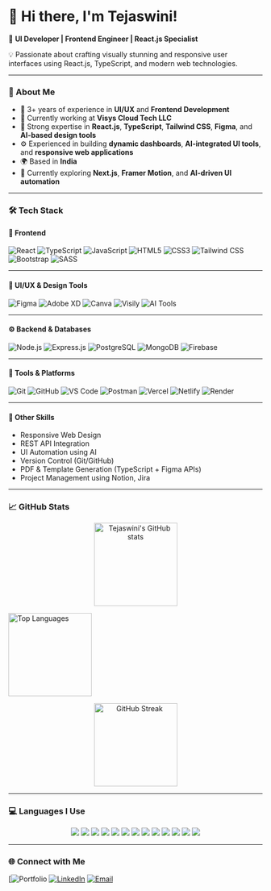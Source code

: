 # 👋 Hi there, I'm Tejaswini!

🎨 **UI Developer | Frontend Engineer | React.js Specialist**

💡 Passionate about crafting visually stunning and responsive user interfaces using React.js, TypeScript, and modern web technologies.

---

### 🚀 About Me
- 🌟 3+ years of experience in **UI/UX** and **Frontend Development**
- 💼 Currently working at **Visys Cloud Tech LLC**
- 🧠 Strong expertise in **React.js**, **TypeScript**, **Tailwind CSS**, **Figma**, and **AI-based design tools**
- ⚙️ Experienced in building **dynamic dashboards**, **AI-integrated UI tools**, and **responsive web applications**
- 🌍 Based in **India**
- 🌱 Currently exploring **Next.js**, **Framer Motion**, and **AI-driven UI automation**

---

### 🛠️ Tech Stack

#### 🧩 Frontend
![React](https://img.shields.io/badge/-React-61DAFB?style=flat&logo=React&logoColor=white)
![TypeScript](https://img.shields.io/badge/-TypeScript-3178C6?style=flat&logo=typescript&logoColor=white)
![JavaScript](https://img.shields.io/badge/-JavaScript-F7DF1E?style=flat&logo=javascript&logoColor=black)
![HTML5](https://img.shields.io/badge/-HTML5-E34F26?style=flat&logo=html5&logoColor=white)
![CSS3](https://img.shields.io/badge/-CSS3-1572B6?style=flat&logo=css3)
![Tailwind CSS](https://img.shields.io/badge/-TailwindCSS-38B2AC?style=flat&logo=tailwind-css&logoColor=white)
![Bootstrap](https://img.shields.io/badge/-Bootstrap-7952B3?style=flat&logo=bootstrap&logoColor=white)
![SASS](https://img.shields.io/badge/-SASS-CC6699?style=flat&logo=sass&logoColor=white)

---

#### 🎨 UI/UX & Design Tools
![Figma](https://img.shields.io/badge/-Figma-F24E1E?style=flat&logo=figma&logoColor=white)
![Adobe XD](https://img.shields.io/badge/-Adobe%20XD-FF61F6?style=flat&logo=adobe-xd&logoColor=white)
![Canva](https://img.shields.io/badge/-Canva-00C4CC?style=flat&logo=canva&logoColor=white)
![Visily](https://img.shields.io/badge/-Visily-6200EA?style=flat)
![AI Tools](https://img.shields.io/badge/-AI%20Design%20Tools-FF6F61?style=flat&logo=openai&logoColor=white)

---

#### ⚙️ Backend & Databases
![Node.js](https://img.shields.io/badge/-Node.js-339933?style=flat&logo=node.js&logoColor=white)
![Express.js](https://img.shields.io/badge/-Express.js-000000?style=flat&logo=express&logoColor=white)
![PostgreSQL](https://img.shields.io/badge/-PostgreSQL-4169E1?style=flat&logo=postgresql&logoColor=white)
![MongoDB](https://img.shields.io/badge/-MongoDB-47A248?style=flat&logo=mongodb&logoColor=white)
![Firebase](https://img.shields.io/badge/-Firebase-FFCA28?style=flat&logo=firebase&logoColor=black)

---

#### 🧰 Tools & Platforms
![Git](https://img.shields.io/badge/-Git-F05032?style=flat&logo=git&logoColor=white)
![GitHub](https://img.shields.io/badge/-GitHub-181717?style=flat&logo=github)
![VS Code](https://img.shields.io/badge/-VS%20Code-007ACC?style=flat&logo=visual-studio-code&logoColor=white)
![Postman](https://img.shields.io/badge/-Postman-FF6C37?style=flat&logo=postman&logoColor=white)
![Vercel](https://img.shields.io/badge/-Vercel-000000?style=flat&logo=vercel&logoColor=white)
![Netlify](https://img.shields.io/badge/-Netlify-00C7B7?style=flat&logo=netlify&logoColor=white)
![Render](https://img.shields.io/badge/-Render-46E3B7?style=flat&logo=render&logoColor=white)

---

#### 🧠 Other Skills
- Responsive Web Design  
- REST API Integration  
- UI Automation using AI  
- Version Control (Git/GitHub)  
- PDF & Template Generation (TypeScript + Figma APIs)  
- Project Management using Notion, Jira  

---
### 📈 GitHub Stats

<p align="center">
  <!-- GitHub Stats Card -->
  <img src="https://github-readme-stats.vercel.app/api?username=tejaswini-ui&show_icons=true&theme=radical" 
       alt="Tejaswini's GitHub stats" height="165" />
  
  <!-- Top Languages Card -->
  <img src="https://github-readme-stats.vercel.app/api/top-langs/?username=tejaswini-ui&layout=compact&theme=radical&langs_count=10" 
       alt="Top Languages" height="165" />
</p>

<p align="center">
  <!-- Streak Stats -->
  <img src="https://github-readme-streak-stats.herokuapp.com/?user=tejaswini-ui&theme=radical" 
       alt="GitHub Streak" height="165" />
</p>

---

### 💻 Languages I Use

<p align="center">
  <img src="https://img.shields.io/badge/C-00599C?style=for-the-badge&logo=c&logoColor=white" />
  <img src="https://img.shields.io/badge/C++-00599C?style=for-the-badge&logo=cplusplus&logoColor=white" />
  <img src="https://img.shields.io/badge/JavaScript-F7DF1E?style=for-the-badge&logo=javascript&logoColor=black" />
  <img src="https://img.shields.io/badge/TypeScript-3178C6?style=for-the-badge&logo=typescript&logoColor=white" />
  <img src="https://img.shields.io/badge/React-61DAFB?style=for-the-badge&logo=react&logoColor=black" />
  <img src="https://img.shields.io/badge/HTML5-E34F26?style=for-the-badge&logo=html5&logoColor=white" />
  <img src="https://img.shields.io/badge/CSS3-1572B6?style=for-the-badge&logo=css3&logoColor=white" />
  <img src="https://img.shields.io/badge/TailwindCSS-38B2AC?style=for-the-badge&logo=tailwind-css&logoColor=white" />
  <img src="https://img.shields.io/badge/Bootstrap-7952B3?style=for-the-badge&logo=bootstrap&logoColor=white" />
  <img src="https://img.shields.io/badge/Node.js-339933?style=for-the-badge&logo=node.js&logoColor=white" />
  <img src="https://img.shields.io/badge/Express.js-000000?style=for-the-badge&logo=express&logoColor=white" />
  <img src="https://img.shields.io/badge/PostgreSQL-4169E1?style=for-the-badge&logo=postgresql&logoColor=white" />
  <img src="https://img.shields.io/badge/Figma-F24E1E?style=for-the-badge&logo=figma&logoColor=white" />
</p>


---

### 🌐 Connect with Me
[![Portfolio](https://img.shields.io/badge/-Portfolio-000?style=flat&logo=vercel&logoColor=white)
[![LinkedIn](https://img.shields.io/badge/-LinkedIn-0077B5?style=flat&logo=linkedin&logoColor=white)](https://linkedin.com/in/tejaswi-gangula)
[![Email](https://img.shields.io/badge/-Email-D14836?style=flat&logo=gmail&logoColor=white)](mailto:tezii2424@gmail.com)
